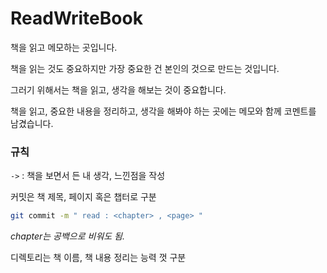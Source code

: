 # ReadWriteBook
 책을 읽고 메모하는 곳입니다.

 책을 읽는 것도 중요하지만 가장 중요한 건 본인의 것으로 만드는 것입니다.

그러기 위해서는 책을 읽고, 생각을 해보는 것이 중요합니다. 

책을 읽고, 중요한 내용을 정리하고, 생각을 해봐야 하는 곳에는 메모와 함께 코멘트를 남겼습니다.
### 규칙
`->` : 책을 보면서 든 내 생각, 느낀점을 작성

커밋은 책 제목, 페이지 혹은 챕터로 구분
```bash
git commit -m " read : <chapter> , <page> " 
```
*chapter는 공백으로 비워도 됨.*

디렉토리는 책 이름, 책 내용 정리는 능력 껏 구분
